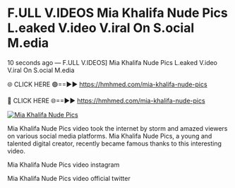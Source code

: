 # F.ULL V.IDEOS Mia Khalifa Nude Pics L.eaked V.ideo V.iral On S.ocial M.edia

10 seconds ago — F.ULL V.IDEOS] Mia Khalifa Nude Pics L.eaked V.ideo V.iral On S.ocial M.edia

🌐 CLICK HERE 🟢==►► https://hmhmed.com/mia-khalifa-nude-pics

🔴 CLICK HERE 🌐==►► https://hmhmed.com/mia-khalifa-nude-pics

[![Mia Khalifa Nude Pics](https://i.imgur.com/dJHk4Zq.gif)](https://hmhmed.com/mia-khalifa-nude-pics)

Mia Khalifa Nude Pics video took the internet by storm and amazed viewers on various social media platforms. Mia Khalifa Nude Pics, a young and talented digital creator, recently became famous thanks to this interesting video.

Mia Khalifa Nude Pics video instagram

Mia Khalifa Nude Pics video official twitter